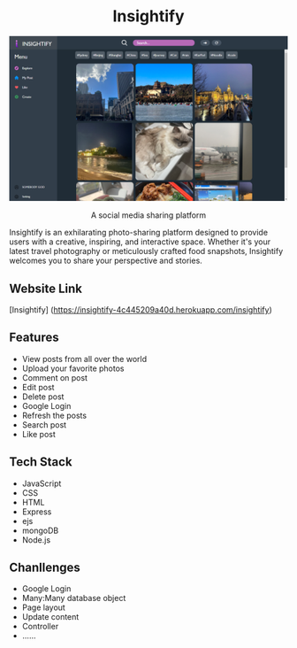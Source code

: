 <h1 align="center">Insightify</h1>

<p align="center">
<img src="/public/images/previews/preview.png"/>
</p>

<p align="center">A social media sharing platform</p>
<p>Insightify is an exhilarating photo-sharing platform designed to provide users with a creative, inspiring, and interactive space. Whether it's your latest travel photography or meticulously crafted food snapshots, Insightify welcomes you to share your perspective and stories.</p>

## Website Link

[Insightify] (https://insightify-4c445209a40d.herokuapp.com/insightify)

## Features

 - View posts from all over the world
 - Upload your favorite photos
 - Comment on post
 - Edit post
 - Delete post
 - Google Login
 - Refresh the posts
 - Search post
 - Like post

 ## Tech Stack

 - JavaScript
 - CSS
 - HTML
 - Express
 - ejs
 - mongoDB
 - Node.js

 ## Chanllenges 

 - Google Login
 - Many:Many database object
 - Page layout
 - Update content
 - Controller
 - ......